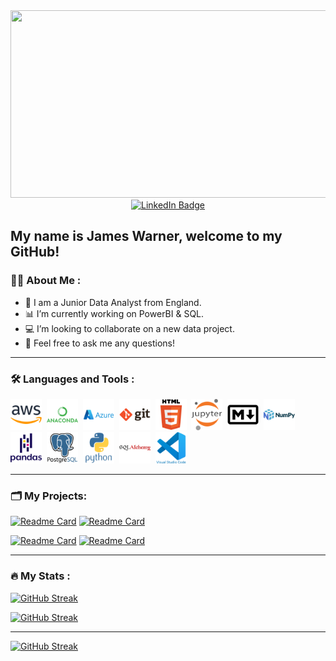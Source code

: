 <div id="header" align="center">
  <img src="https://media.giphy.com/media/qgQUggAC3Pfv687qPC/giphy.gif" width="600" height="300"/>
</div>

<div id="badges" align="center">
    <a href="https://www.linkedin.com/in/jamesjwarner02/">
        <img src="https://img.shields.io/badge/LinkedIn-blue?style=for-the-badge&logo=linkedin&logoColor=white" alt="LinkedIn Badge" width="150" height="30"/>
    </a>
</div>

## My name is James Warner, welcome to my GitHub!

### :man_technologist: About Me :
- :england: I am a Junior Data Analyst from England. 
- :bar_chart: I’m currently working on PowerBI & SQL.
- :computer: I’m looking to collaborate on a new data project.
- 💬 Feel free to ask me any questions!

---

### :hammer_and_wrench: Languages and Tools :
<div>
    <img src="https://github.com/devicons/devicon/blob/master/icons/amazonwebservices/amazonwebservices-original-wordmark.svg" title="AWS" alt="AWS" width="50" height="50"/>&nbsp;
    <img src="https://github.com/devicons/devicon/blob/master/icons/anaconda/anaconda-original-wordmark.svg" title="Anaconda" alt="Anaconda" width="50" height="50"/>&nbsp;
    <img src="https://github.com/devicons/devicon/blob/master/icons/azure/azure-original-wordmark.svg" title="Azure" alt="Azure" width="50" height="50"/>&nbsp;
    <img src="https://github.com/devicons/devicon/blob/master/icons/git/git-original-wordmark.svg" title="Git" alt="Git" width="50" height="50"/>&nbsp;
    <img src="https://github.com/devicons/devicon/blob/master/icons/html5/html5-original-wordmark.svg" title="HTML" alt="HTML" width="50" height="50"/>&nbsp;
    <img src="https://github.com/devicons/devicon/blob/master/icons/jupyter/jupyter-original-wordmark.svg" title="Jupyter" alt="Jupyter" width="50" height="50"/>&nbsp;
    <img src="https://github.com/devicons/devicon/blob/master/icons/markdown/markdown-original.svg" title="Markdown" alt="Markdown" width="50" height="50"/>&nbsp;
    <img src="https://github.com/devicons/devicon/blob/master/icons/numpy/numpy-original-wordmark.svg" title="NumPy" alt="NumPy" width="50" height="50"/>&nbsp;
    <img src="https://github.com/devicons/devicon/blob/master/icons/pandas/pandas-original-wordmark.svg" title="Pandas" alt="Pandas" width="50" height="50"/>&nbsp;
    <img src="https://github.com/devicons/devicon/blob/master/icons/postgresql/postgresql-original-wordmark.svg" title="Postgresql" alt="Postgresql" width="50" height="50"/>&nbsp;
    <img src="https://github.com/devicons/devicon/blob/master/icons/python/python-original-wordmark.svg" title="Python" alt="Python" 
    width="50" height="50"/>&nbsp;
    <img src="https://github.com/devicons/devicon/blob/master/icons/sqlalchemy/sqlalchemy-original-wordmark.svg" title="SqlAlchemy" alt="SqlAlchemy" width="50" height="50"/>&nbsp;
    <img src="https://github.com/devicons/devicon/blob/master/icons/vscode/vscode-original-wordmark.svg" title="Vscode" alt="Vscode" width="50" height="50"/>
</div>

---

### :card_index_dividers: My Projects:

[![Readme Card](https://github-readme-stats.vercel.app/api/pin/?username=JamesJWarner&theme=transparent&repo=data-analytics-power-bi-report111)](https://github.com/anuraghazra/github-readme-stats)
[![Readme Card](https://github-readme-stats.vercel.app/api/pin/?username=JamesJWarner&theme=transparent&repo=exploratory-data-analysis---customer-loans-in-finance542)](https://github.com/anuraghazra/github-readme-stats)

[![Readme Card](https://github-readme-stats.vercel.app/api/pin/?username=JamesJWarner&theme=transparent&repo=hangman)](https://github.com/anuraghazra/github-readme-stats)
[![Readme Card](https://github-readme-stats.vercel.app/api/pin/?username=JamesJWarner&theme=transparent&repo=movie-assistant)](https://github.com/anuraghazra/github-readme-stats)

---

### :fire: My Stats :

[![GitHub Streak](https://streak-stats.demolab.com/?user=JamesJWarner&theme=react&date_format=j%20M%5B%20Y%5D)](https://git.io/streak-stats)

[![GitHub Streak](http://github-readme-streak-stats.herokuapp.com?user=JamesJWarner&theme=react&date_format=j%20M%5B%20Y%5D)](https://github.com/JamesJWarner)

---
[![GitHub Streak](https://github-readme-streak-stats-james-warners-projects.vercel.app?user=JamesJWarner&theme=react&date_format=j%20M%5B%20Y%5D)](https://git.io/streak-stats)

